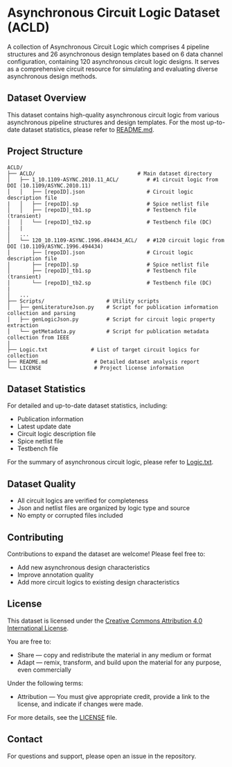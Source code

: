 # Asynchronous Circuit Logic Dataset (ACLD)

A collection of Asynchronous Circuit Logic which comprises 4 pipeline structures and 26 asynchronous design templates based on 6 data channel configuration, containing 120 asynchronous circuit logic designs. It serves as a comprehensive circuit resource for simulating and evaluating diverse asynchronous design methods. 

## Dataset Overview

This dataset contains high-quality asynchronous circuit logic from various asynchronous pipeline structures and design templates. For the most up-to-date dataset statistics, please refer to [README.md](README.md).

## Project Structure

```
ACLD/
├── ACLD/                                 # Main dataset directory
│   ├── 1_10.1109-ASYNC.2010.11_ACL/         # #1 circuit logic from DOI (10.1109/ASYNC.2010.11)
│   │   ├── [repoID].json                    # Circuit logic description file
|   │   ├── [repoID].sp                      # Spice netlist file
│   │   ├── [repoID]_tb1.sp                  # Testbench file (transient)
│   │   └── [repoID]_tb2.sp                  # Testbench file (DC)
|   |    
│   ...
│   └── 120_10.1109-ASYNC.1996.494434_ACL/   # #120 circuit logic from DOI (10.1109/ASYNC.1996.494434)
│       ├── [repoID].json                    # Circuit logic description file
│       ├── [repoID].sp                      # Spice netlist file
│       ├── [repoID]_tb1.sp                  # Testbench file (transient)
│       └── [repoID]_tb2.sp                  # Testbench file (DC)
|       
│   ...
├── Scripts/                    # Utility scripts
│   ├── genLiteratureJson.py    # Script for publication imformation collection and parsing 
│   ├── genLogicJson.py         # Script for circuit logic property extraction
│   └── getMetadata.py          # Script for publication metadata collection from IEEE
│
├── Logic.txt              # List of target circuit logics for collection
├── README.md               # Detailed dataset analysis report
└── LICENSE                 # Project license information
```

## Dataset Statistics

For detailed and up-to-date dataset statistics, including:
- Publication information
- Latest update date
- Circuit logic description file
- Spice netlist file
- Testbench file

For the summary of asynchronous circuit logic, please refer to [Logic.txt](Logic.txt).

## Dataset Quality

- All circuit logics are verified for completeness
- Json and netlist files are organized by logic type and source
- No empty or corrupted files included

## Contributing

Contributions to expand the dataset are welcome! Please feel free to:
- Add new asynchronous design characteristics
- Improve annotation quality
- Add more circuit logics to existing design characteristics

## License

This dataset is licensed under the [Creative Commons Attribution 4.0 International License](http://creativecommons.org/licenses/by/4.0/).

You are free to:
- Share — copy and redistribute the material in any medium or format
- Adapt — remix, transform, and build upon the material for any purpose, even commercially

Under the following terms:
- Attribution — You must give appropriate credit, provide a link to the license, and indicate if changes were made.

For more details, see the [LICENSE](LICENSE) file.

## Contact

For questions and support, please open an issue in the repository. 